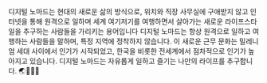 디지털 노마드는 현대의 새로운 삶의 방식으로, 위치와 직장 사무실에 구애받지 않고 인터넷을 통해 원격으로 일하며 세계 여기저기를 여행하면서 살아가는 새로운 라이프스타일을 추구하는 사람들을 가리키는 용어입니다
디지털 노마드는 항상 원격으로 일하고 여행하는 사람들을 말하며, 특정 지역에 정착하지 않습니다. 이 새로운 근무 문화는 밀레니엄 세대 사이에서 인기가 시작되었고, 한국을 비롯한 전세계에서 점차적으로 인기가 높아지고 있습니다. 디지털 노마드는 자유롭게 일하고 즐기는 나만의 라이프를 추구합니다. 🌏👩‍💻🌴